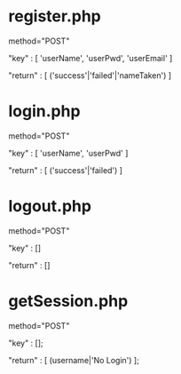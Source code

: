 # register.php
method="POST"

"key" : [ 'userName', 'userPwd', 'userEmail' ]

"return" : [ ('success'|'failed'|'nameTaken') ]

# login.php
method="POST"

"key" : [ 'userName', 'userPwd' ]

"return" : [ ('success'|'failed') ]

# logout.php

method="POST"

"key" : []

"return" : []

# getSession.php

method="POST"

"key" : [];

"return" : [ (username|'No Login') ];